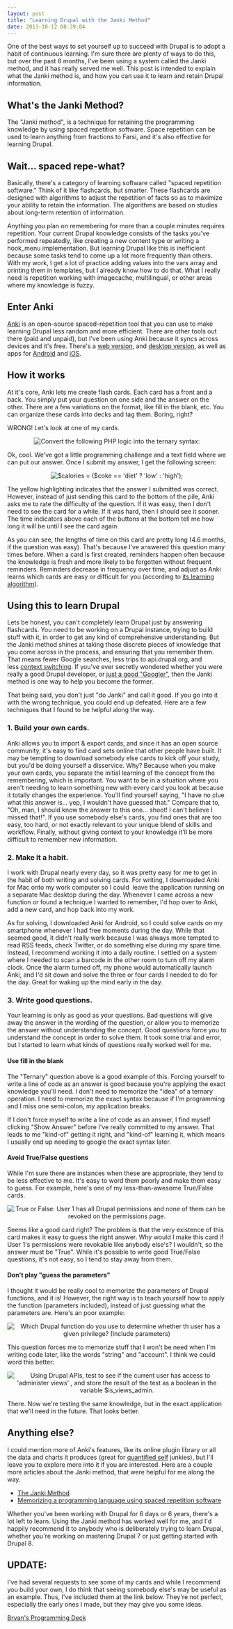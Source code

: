 ```yaml
---
layout: post
title: "Learning Drupal with the Janki Method"
date: 2013-10-12 08:39:04
---
```


<p class="p1">
  One of the best ways to set yourself up to succeed with Drupal is to adopt a habit of continuous learning. I'm sure there are plenty of ways to do this, but over the past 8 months, I've been using a system called the Janki method, and it has really served me well. This post is intended to explain what the Janki method is, and how you can use it to learn and retain Drupal information.
</p>

## What's the Janki Method?

<p class="p1">
  The "Janki method", is a technique for retaining the programming knowledge by using spaced repetition software. Space repetition can be used to learn anything from fractions to Farsi, and it's also effective for learning Drupal.
</p>

## Wait… spaced repe-what?

<p class="p1">
  Basically, there's a category of learning software called "spaced repetition software." Think of it like flashcards, but smarter. These flashcards are designed with algorithms to adjust the repetition of facts so as to maximize your ability to retain the information. The algorithms are based on studies about long-term retention of information.
</p>

<p class="p1">
  Anything you plan on remembering for more than a couple minutes requires repetition. Your current Drupal knowledge consists of the tasks you've performed repeatedly, like creating a new content type or writing a hook_menu implementation. But learning Drupal like this is inefficient because some tasks tend to come up a lot more frequently than others. With my work, I get a lot of practice adding values into the vars array and printing them in templates, but I already know how to do that. What I really need is repetition working with imagecache, multilingual, or other areas where my knowledge is fuzzy.
</p>

## Enter Anki

<p class="p1">
  <img alt="" src="/assets/images/anki_kl.png" style="float: right;" /><a href="http://ankisrs.net/" target="_blank">Anki</a> is an open-source spaced-repetition tool that you can use to make learning Drupal less random and more efficient. There are other tools out there (paid and unpaid), but I've been using Anki because it syncs across devices and it's free. There's a <a href="https://ankiweb.net/" target="_blank">web version</a>, and <a href="http://ankisrs.net/#download" target="_blank">desktop version</a>, as well as apps for <a href="https://play.google.com/store/apps/details?id=com.ichi2.anki" target="_blank">Android</a> and <a href="https://itunes.apple.com/us/app/ankisrs/id373493387?mt=8" target="_blank">iOS</a>.
</p>

## How it works

<p class="p1">
  At it's core, Anki lets me create flash cards. Each card has a front and a back. You simply put your question on one side and the answer on the other. There are a few variations on the format, like fill in the blank, etc. You can organize these cards into decks and tag them. Boring, right?
</p>

<p class="p1">
  WRONG! Let's look at one of my cards.
</p>

<p class="p1" style="text-align: center;">
  <img alt="Convert the following PHP logic into the ternary syntax:" src="/assets/images/anki-1.png" />
</p>

<p class="p1">
  Ok, cool. We've got a little programming challenge and a text field where we can put our answer. Once I submit my answer, I get the following screen:
</p>

<p class="p1" style="text-align: center;">
  <img alt="$calories = ($coke == 'diet' ? 'low' : 'high');" src="/assets/images/anki-2.png" />
</p>

<p class="p1">
  The yellow highlighting indicates that the answer I submitted was correct. However, instead of just sending this card to the bottom of the pile, Anki asks me to rate the difficulty of the question. If it was easy, then I don't need to see the card for a while. If it was hard, then I should see it sooner. The time indicators above each of the buttons at the bottom tell me how long it will be until I see the card again.
</p>

<p class="p1">
  As you can see, the lengths of time on this card are pretty long (4.6 months, if the question was easy). That's because I've answered this question many times before. When a card is first created, reminders happen often because the knowledge is fresh and more likely to be forgotten without frequent reminders. Reminders decrease in frequency over time, and adjust as Anki learns which cards are easy or difficult for you (according to <a href="http://ankisrs.net/docs/manual.html#_what_spaced_repetition_algorithm_does_anki_use" target="_blank"><span class="s1">its learning algorithm</span></a>).
</p>

## Using this to learn Drupal

<p class="p1">
  Lets be honest, you can't completely learn Drupal just by answering flashcards. You need to be working on a Drupal instance, trying to build stuff with it, in order to get any kind of comprehensive understanding. But the Janki method shines at taking those discrete pieces of knowledge that you come across in the process, and ensuring that you remember them. That means fewer Google searches, less trips to api.drupal.org, and less <a href="http://www.bryanbraun.com/2012/06/25/multitasking-and-context-switching"><span class="s1">context switching</span></a>. If you've ever secretly wondered whether you were really a good Drupal developer, or <a href="http://www.hanselman.com/blog/AmIReallyADeveloperOrJustAGoodGoogler.aspx" target="_blank"><span class="s1">just a good "Googler"</span></a>, then the Janki method is one way to help you become the former.
</p>

<p class="p1">
  That being said, you don't just "do Janki" and call it good. If you go into it with the wrong technique, you could end up defeated. Here are a few techniques that I found to be helpful along the way.
</p>

### 1. Build your own cards.

<p class="p2">
  Anki allows you to import & export cards, and since it has an open source community, it's easy to find card sets online that other people have built. It may be tempting to download somebody else cards to kick off your study, but you'd be doing yourself a disservice. Why? Because when you make your own cards, you separate the initial learning of the concept from the remembering, which is important. You want to be in a situation where you aren't needing to learn something new with every card you look at because it totally changes the experience. You'll find yourself saying, "I have no clue what this answer is… yep, I wouldn't have guessed that." Compare that to, "Oh, man, I should know the answer to this one… shoot! I can't believe I missed that!". If you use somebody else's cards, you find ones that are too easy, too hard, or not exactly relevant to your unique blend of skills and workflow. Finally, without giving context to your knowledge it'll be more difficult to remember new information.
</p>

### 2. Make it a habit.

<p class="p2">
  I work with Drupal nearly every day, so it was pretty easy for me to get in the habit of both writing and solving cards. For writing, I downloaded Anki for Mac onto my work computer so I could  leave the application running on a separate Mac desktop during the day. Whenever I came across a new function or found a technique I wanted to remember, I'd hop over to Anki, add a new card, and hop back into my work.
</p>

<p class="p1">
  As for solving, I downloaded Anki for Android, so I could solve cards on my smartphone whenever I had free moments during the day. While that seemed good, it didn't really work because I was always more tempted to read RSS feeds, check Twitter, or do something else during my spare time. Instead, I recommend working it into a daily routine. I settled on a system where I needed to scan a barcode in the other room to turn off my alarm clock. Once the alarm turned off, my phone would automatically launch Anki, and I'd sit down and solve the three or four cards I needed to do for the day. Great for waking up the mind early in the day.
</p>

### 3. Write good questions.

<p class="p1">
  Your learning is only as good as your questions. Bad questions will give away the answer in the wording of the question, or allow you to memorize the answer without understanding the concept. Good questions force you to understand the concept in order to solve them. It took some trial and error, but I started to learn what kinds of questions really worked well for me.
</p>

#### Use fill in the blank

<p class="p1">
  The "Ternary" question above is a good example of this. Forcing yourself to write a line of code as an answer is good because you're applying the exact knowledge you'll need. I don't need to memorize the "idea" of a ternary operation. I need to memorize the exact syntax because if I'm programming and I miss one semi-colon, my application breaks. 
</p>

<p class="p1">
  If I don't force myself to write a line of code as an answer, I find myself clicking "Show Answer" before I've really committed to my answer. That leads to me "kind-of" getting it right, and "kind-of" learning it, which means I usually end up needing to google the exact syntax later.
</p>

#### Avoid True/False questions

<p class="p2">
  While I'm sure there are instances when these are appropriate, they tend to be less effective to me. It's easy to word them poorly and make them easy to guess. For example, here's one of my less-than-awesome True/False cards.
</p>

<p class="p2" style="text-align: center;">
  <img alt="True or False: User 1 has all Drupal permissions and none of them can be revoked on the permissions page." src="/assets/images/anki-3.png" />
</p>

<p class="p1">
  Seems like a good card right? The problem is that the very existence of this card makes it easy to guess the right answer. Why would I make this card if User 1's permissions were revokable like anybody else's? I wouldn't, so the answer must be "True". While it's possible to write good True/False questions, it's not easy, so I tend to stay away from them.
</p>

#### Don't play "guess the parameters"

<p class="p1">
  I thought it would be really cool to memorize the parameters of Drupal functions, and it is! However, the right way is to teach yourself how to apply the function (parameters included), instead of just guessing what the parameters are. Here's an poor example:
</p>

<p class="p1" style="text-align: center;">
  <img alt="Which Drupal function do you use to determine whether th user has a given privilege? (Include parameters)" src="/assets/images/anki-4.png" />
</p>

<p class="p1">
  This question forces me to memorize stuff that I won't be need when I'm writing code later, like the words "string" and "account". I think we could word this better:
</p>

<p class="p1" style="text-align: center;">
  <img alt="Using Drupal APIs, test to see if the current user has access to 'administer views' , and store the result of the test as a boolean in the variable $is_views_admin." src="/assets/images/anki-5.png" />
</p>

<p class="p1">
  There. Now we're testing the same knowledge, but in the exact application that we'll need in the future. That looks better.
</p>

## Anything else?

<p class="p1">
  I could mention more of Anki's features, like its online plugin library or all the data and charts it produces (great for <a href="http://en.wikipedia.org/wiki/Quantified_Self"><span class="s1">quantified self</span></a> junkies), but I'll leave you to explore more into it if you are interested. Here are a couple more articles about the Janki method, that were helpful for me along the way.
</p>

<ul class="ul1">
  <li class="li3">
    <a href="http://www.jackkinsella.ie/2011/12/05/janki-method.html"><span class="s2">The Janki Method</span></a>
  </li>
  <li class="li3">
    <span class="s2"><a href="http://sivers.org/srs">Memorizing a programming language using spaced repetition software</a></span>
  </li>
</ul>

<p class="p1">
  Whether you've been working with Drupal for 6 days or 6 years, there's a lot left to learn. Using the Janki method has worked well for me, and I'd happily recommend it to anybody who is deliberately trying to learn Drupal, whether you're working on mastering Drupal 7 or just getting started with Drupal 8.
</p>

## UPDATE:

<p class="p1">
  I've had several requests to see some of my cards and while I recommend you build your own, I do think that seeing somebody else's may be useful as an example. Thus, I've included them at the link below. They're not perfect, especially the early ones I made, but they may give you some ideas.
</p>

<p class="p1">
  <a href="http://www.bryanbraun.com/assets/images/Bryan%27s%20Programming%20Deck.apkg">Bryan's Programming Deck</a>
</p>